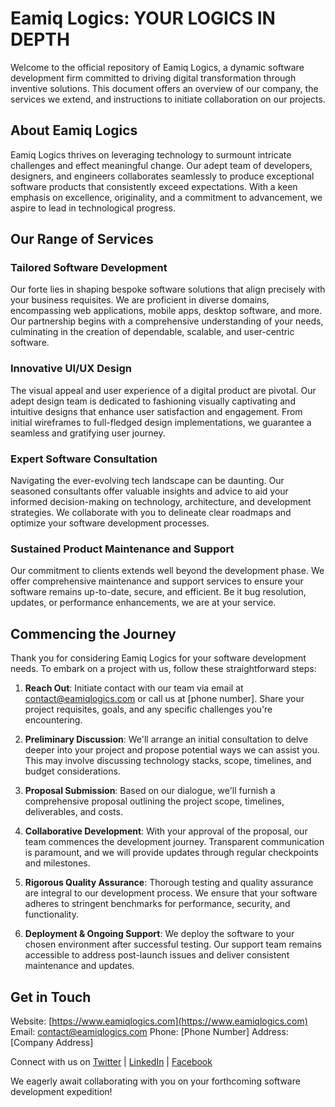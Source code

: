 # Eamiq Logics: YOUR LOGICS IN DEPTH

Welcome to the official repository of Eamiq Logics, a dynamic software development firm committed to driving digital transformation through inventive solutions. This document offers an overview of our company, the services we extend, and instructions to initiate collaboration on our projects.

## About Eamiq Logics

Eamiq Logics thrives on leveraging technology to surmount intricate challenges and effect meaningful change. Our adept team of developers, designers, and engineers collaborates seamlessly to produce exceptional software products that consistently exceed expectations. With a keen emphasis on excellence, originality, and a commitment to advancement, we aspire to lead in technological progress.

## Our Range of Services

### Tailored Software Development
Our forte lies in shaping bespoke software solutions that align precisely with your business requisites. We are proficient in diverse domains, encompassing web applications, mobile apps, desktop software, and more. Our partnership begins with a comprehensive understanding of your needs, culminating in the creation of dependable, scalable, and user-centric software.

### Innovative UI/UX Design
The visual appeal and user experience of a digital product are pivotal. Our adept design team is dedicated to fashioning visually captivating and intuitive designs that enhance user satisfaction and engagement. From initial wireframes to full-fledged design implementations, we guarantee a seamless and gratifying user journey.

### Expert Software Consultation
Navigating the ever-evolving tech landscape can be daunting. Our seasoned consultants offer valuable insights and advice to aid your informed decision-making on technology, architecture, and development strategies. We collaborate with you to delineate clear roadmaps and optimize your software development processes.

### Sustained Product Maintenance and Support
Our commitment to clients extends well beyond the development phase. We offer comprehensive maintenance and support services to ensure your software remains up-to-date, secure, and efficient. Be it bug resolution, updates, or performance enhancements, we are at your service.

## Commencing the Journey

Thank you for considering Eamiq Logics for your software development needs. To embark on a project with us, follow these straightforward steps:

1. **Reach Out**: Initiate contact with our team via email at contact@eamiqlogics.com or call us at [phone number]. Share your project requisites, goals, and any specific challenges you're encountering.

2. **Preliminary Discussion**: We'll arrange an initial consultation to delve deeper into your project and propose potential ways we can assist you. This may involve discussing technology stacks, scope, timelines, and budget considerations.

3. **Proposal Submission**: Based on our dialogue, we'll furnish a comprehensive proposal outlining the project scope, timelines, deliverables, and costs.

4. **Collaborative Development**: With your approval of the proposal, our team commences the development journey. Transparent communication is paramount, and we will provide updates through regular checkpoints and milestones.

5. **Rigorous Quality Assurance**: Thorough testing and quality assurance are integral to our development process. We ensure that your software adheres to stringent benchmarks for performance, security, and functionality.

6. **Deployment & Ongoing Support**: We deploy the software to your chosen environment after successful testing. Our support team remains accessible to address post-launch issues and deliver consistent maintenance and updates.

## Get in Touch

Website: [https://www.eamiqlogics.com](https://www.eamiqlogics.com)
Email: contact@eamiqlogics.com
Phone: [Phone Number]
Address: [Company Address]

Connect with us on [Twitter](https://twitter.com/eamiqlogics) | [LinkedIn](https://www.linkedin.com/company/eamiq-logics) | [Facebook](https://www.facebook.com/eamiqlogics)

We eagerly await collaborating with you on your forthcoming software development expedition!
